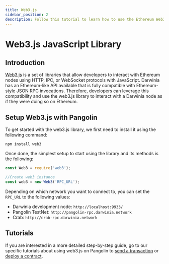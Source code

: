 ```yaml
---
title: Web3.js
sidebar_position: 2
description: Follow this tutorial to learn how to use the Ethereum Web3 JavaScript Library to deploy Solidity smart contracts to Pangolin.
---
```

# Web3.js JavaScript Library

## Introduction

[Web3.js](https://web3js.readthedocs.io/) is a set of libraries that allow developers to interact with Ethereum nodes using HTTP, IPC, or WebSocket protocols with JavaScript. Darwinia has an Ethereum-like API available that is fully compatible with Ethereum-style JSON RPC invocations. Therefore, developers can leverage this compatibility and use the web3.js library to interact with a Darwinia node as if they were doing so on Ethereum.

## Setup Web3.js with Pangolin

To get started with the web3.js library, we first need to install it using the following command:

```
npm install web3
```

Once done, the simplest setup to start using the library and its methods is the following:

```js
const Web3 = require('web3');

//Create web3 instance
const web3 = new Web3('RPC_URL');
```

Depending on which network you want to connect to, you can set the `RPC_URL` to the following values:

 - Darwinia development node: `http://localhost:9933/`
 - Pangolin TestNet: `http://pangolin-rpc.darwinia.network`
 - Crab: `http://crab-rpc.darwinia.network`

## Tutorials

If you are interested in a more detailed step-by-step guide, go to our specific tutorials about using web3.js on Pangolin to [send a transaction](/builders/interact/eth-libraries/send-transaction/) or [deploy a contract](/builders/interact/eth-libraries/deploy-contract/).

